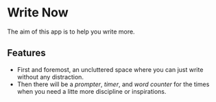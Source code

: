 # Write Now

The aim of this app is to help you write more.

## Features

- First and foremost, an uncluttered space where you can just write without any distraction.
- Then there will be a _prompter_, _timer_, and _word counter_ for the times when you need a litte more discipline or inspirations.
